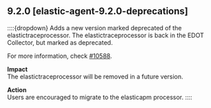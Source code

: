 ## 9.2.0 [elastic-agent-9.2.0-deprecations]


::::{dropdown} Adds a new version marked deprecated of the elastictraceprocessor.
The elastictraceprocessor is back in the EDOT Collector, but marked as deprecated.

For more information, check [#10588](https://github.com/elastic/elastic-agent/pull/10588).

**Impact**<br>The elastictraceprocessor will be removed in a future version.

**Action**<br>Users are encouraged to migrate to the elasticapm processor.
::::

